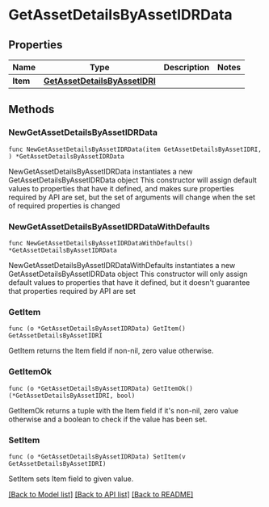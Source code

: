 # GetAssetDetailsByAssetIDRData

## Properties

Name | Type | Description | Notes
------------ | ------------- | ------------- | -------------
**Item** | [**GetAssetDetailsByAssetIDRI**](GetAssetDetailsByAssetIDRI.md) |  | 

## Methods

### NewGetAssetDetailsByAssetIDRData

`func NewGetAssetDetailsByAssetIDRData(item GetAssetDetailsByAssetIDRI, ) *GetAssetDetailsByAssetIDRData`

NewGetAssetDetailsByAssetIDRData instantiates a new GetAssetDetailsByAssetIDRData object
This constructor will assign default values to properties that have it defined,
and makes sure properties required by API are set, but the set of arguments
will change when the set of required properties is changed

### NewGetAssetDetailsByAssetIDRDataWithDefaults

`func NewGetAssetDetailsByAssetIDRDataWithDefaults() *GetAssetDetailsByAssetIDRData`

NewGetAssetDetailsByAssetIDRDataWithDefaults instantiates a new GetAssetDetailsByAssetIDRData object
This constructor will only assign default values to properties that have it defined,
but it doesn't guarantee that properties required by API are set

### GetItem

`func (o *GetAssetDetailsByAssetIDRData) GetItem() GetAssetDetailsByAssetIDRI`

GetItem returns the Item field if non-nil, zero value otherwise.

### GetItemOk

`func (o *GetAssetDetailsByAssetIDRData) GetItemOk() (*GetAssetDetailsByAssetIDRI, bool)`

GetItemOk returns a tuple with the Item field if it's non-nil, zero value otherwise
and a boolean to check if the value has been set.

### SetItem

`func (o *GetAssetDetailsByAssetIDRData) SetItem(v GetAssetDetailsByAssetIDRI)`

SetItem sets Item field to given value.



[[Back to Model list]](../README.md#documentation-for-models) [[Back to API list]](../README.md#documentation-for-api-endpoints) [[Back to README]](../README.md)


